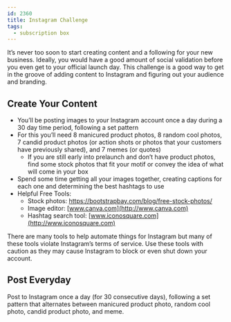 ```yaml
---
id: 2360
title: Instagram Challenge
tags:
  - subscription box
---
```

It&#8217;s never too soon to start creating content and a following for your new business. Ideally, you would have a good amount of social validation before you even get to your official launch day. This challenge is a good way to get in the groove of adding content to Instagram and figuring out your audience and branding.

## Create Your Content

  * You&#8217;ll be posting images to your Instagram account once a day during a 30 day time period, following a set pattern
  * For this you&#8217;ll need 8 manicured product photos, 8 random cool photos, 7 candid product photos (or action shots or photos that your customers have previously shared), and 7 memes (or quotes) 
      * If you are still early into prelaunch and don&#8217;t have product photos, find some stock photos that fit your motif or convey the idea of what will come in your box
  * Spend some time getting all your images together, creating captions for each one and determining the best hashtags to use
  * Helpful Free Tools: 
      * Stock photos: <https://bootstrapbay.com/blog/free-stock-photos/>
      * Image editor: [www.canva.com](http://www.canva.com)
      * Hashtag search tool: [www.iconosquare.com](http://www.iconosquare.com)

There are many tools to help automate things for Instagram but many of these tools violate Instagram&#8217;s terms of service. Use these tools with caution as they may cause Instagram to block or even shut down your account.

## Post Everyday

Post to Instagram once a day (for 30 consecutive days), following a set pattern that alternates between manicured product photo, random cool photo, candid product photo, and meme.